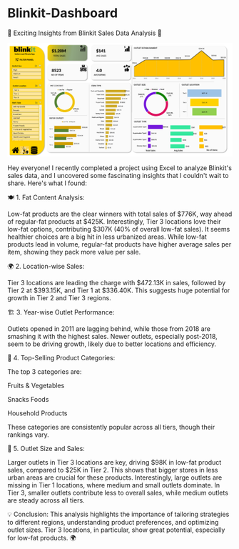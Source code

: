 # Blinkit-Dashboard

🚀 Exciting Insights from Blinkit Sales Data Analysis 🚀

![Blinkit Sales Dashboard!](https://github.com/madhusha3/Blinkit-Dashboard/blob/main/Blinkit%20Dashboard.png?raw=true)

Hey everyone! I recently completed a project using Excel to analyze Blinkit's sales data, and I uncovered some fascinating insights that I couldn't wait to share. Here's what I found:

🍽️ 1. Fat Content Analysis:

Low-fat products are the clear winners with total sales of $776K, way ahead of regular-fat products at $425K. 
Interestingly, Tier 3 locations love their low-fat options, contributing $307K (40% of overall low-fat sales). It seems healthier choices are a big hit in less urbanized areas.
While low-fat products lead in volume, regular-fat products have higher average sales per item, showing they pack more value per sale.


🌍 2. Location-wise Sales:

Tier 3 locations are leading the charge with $472.13K in sales, followed by Tier 2 at $393.15K, and Tier 1 at $336.40K. This suggests huge potential for growth in Tier 2 and Tier 3 regions.


🏗️ 3. Year-wise Outlet Performance:

Outlets opened in 2011 are lagging behind, while those from 2018 are smashing it with the highest sales. Newer outlets, especially post-2018, seem to be driving growth, likely due to better locations and efficiency.


🛒 4. Top-Selling Product Categories:

The top 3 categories are:

Fruits & Vegetables

Snacks Foods

Household Products

These categories are consistently popular across all tiers, though their rankings vary.


🏬 5. Outlet Size and Sales:

Larger outlets in Tier 3 locations are key, driving $98K in low-fat product sales, compared to $25K in Tier 2. This shows that bigger stores in less urban areas are crucial for these products.
Interestingly, large outlets are missing in Tier 1 locations, where medium and small outlets dominate.
In Tier 3, smaller outlets contribute less to overall sales, while medium outlets are steady across all tiers.

💡 Conclusion: This analysis highlights the importance of tailoring strategies to different regions, understanding product preferences, and optimizing outlet sizes. 
Tier 3 locations, in particular, show great potential, especially for low-fat products. 🌍
